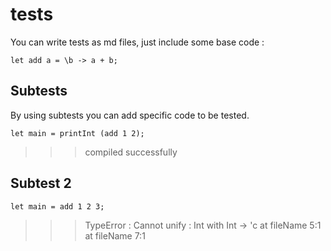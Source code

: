 # tests

You can write tests as md files, just include some base code :

```
let add a = \b -> a + b;
```

## Subtests

By using subtests you can add specific code to be tested.

```
let main = printInt (add 1 2);
```
>>>compiled successfully

## Subtest 2
```
let main = add 1 2 3;
```
>>>TypeError : Cannot unify : Int with Int -> 'c at fileName 5:1 at fileName 7:1
